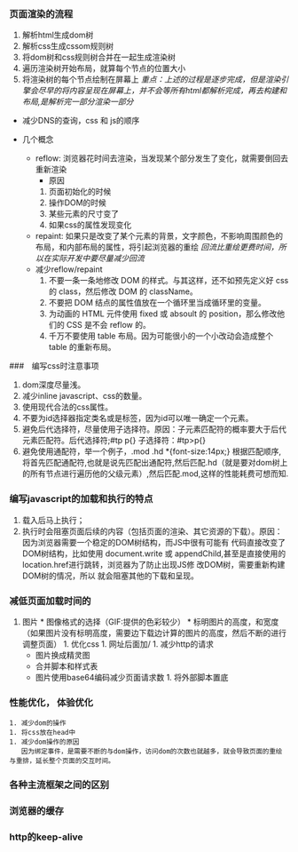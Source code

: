 ### 页面渲染的流程
  1. 解析html生成dom树
  1. 解析css生成cssom规则树
  1. 将dom树和css规则树合并在一起生成渲染树
  1. 遍历渲染树开始布局，就算每个节点的位置大小
  1. 将渲染树的每个节点绘制在屏幕上
  *重点：上述的过程是逐步完成，但是渲染引擎会尽早的将内容呈现在屏幕上，并不会等所有html都解析完成，再去构建和布局,是解析完一部分渲染一部分*
  * 减少DNS的查询，css 和 js的顺序

  * 几个概念
    * reflow: 浏览器花时间去渲染，当发现某个部分发生了变化，就需要倒回去重新渲染
      * 原因
      1. 页面初始化的时候
      1. 操作DOM的时候
      1. 某些元素的尺寸变了
      1. 如果css的属性发现变化
    * repaint: 如果只是改变了某个元素的背景，文字颜色，不影响周围颜色的布局，和内部布局的属性，将引起浏览器的重绘
    *回流比重绘更费时间，所以在实际开发中要尽量减少回流*
    * 减少reflow/repaint
      1. 不要一条一条地修改 DOM 的样式。与其这样，还不如预先定义好 css 的 class，然后修改 DOM 的 className。 
      1. 不要把 DOM 结点的属性值放在一个循环里当成循环里的变量。 
      1. 为动画的 HTML 元件使用 fixed 或 absoult 的 position，那么修改他们的 CSS 是不会 reflow 的。 
      1. 千万不要使用 table 布局。因为可能很小的一个小改动会造成整个 table 的重新布局。

###　编写css时注意事项
1. dom深度尽量浅。
1. 减少inline javascript、css的数量。
1. 使用现代合法的css属性。
1. 不要为id选择器指定类名或是标签，因为id可以唯一确定一个元素。
1. 避免后代选择符，尽量使用子选择符。原因：子元素匹配符的概率要大于后代元素匹配符。后代选择符;#tp p{} 子选择符：#tp>p{}
1. 避免使用通配符，举一个例子，.mod .hd *{font-size:14px;} 根据匹配顺序,将首先匹配通配符,也就是说先匹配出通配符,然后匹配.hd（就是要对dom树上的所有节点进行遍历他的父级元素）,然后匹配.mod,这样的性能耗费可想而知.

### 编写javascript的加载和执行的特点
1. 载入后马上执行； 
1. 执行时会阻塞页面后续的内容（包括页面的渲染、其它资源的下载）。原因：因为浏览器需要一个稳定的DOM树结构，而JS中很有可能有 代码直接改变了DOM树结构，比如使用 document.write 或 appendChild,甚至是直接使用的location.href进行跳转，浏览器为了防止出现JS修 改DOM树，需要重新构建DOM树的情况，所以 就会阻塞其他的下载和呈现。

### 减低页面加载时间的
  1. 图片
    * 图像格式的选择（GIF:提供的色彩较少）
    * 标明图片的高度，和宽度（如果图片没有标明高度，需要边下载边计算的图片的高度，然后不断的进行调整页面）
    1. 优化css
    1. 网址后面加/ 
    1. 减少http的请求
      - 图片换成精灵图
      - 合并脚本和样式表
      - 图片使用base64编码减少页面请求数
    1. 将外部脚本置底
### 性能优化， 体验优化
    1. 减少dom的操作
    1. 将css放在head中
    1. 减少dom操作的原因
       因为绑定事件，是需要不断的与dom操作，访问dom的次数也就越多，就会导致页面的重绘与重排，延长整个页面的交互时间。
### 各种主流框架之间的区别
### 浏览器的缓存
### http的keep-alive


    






